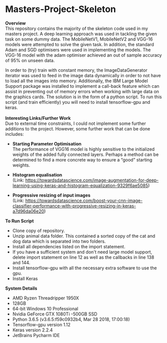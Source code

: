 # Masters-Project-Skeleton
**Overview**<br>
This repository contains the majority of the skeleton code used in my masters project. A deep learning approach was used in tackling the given task on some dummy data. The MobileNetV1, MobileNetV2 and VGG-16 models were attempted to solve the given task. In addition, the standard Adam and SGD optimisers were used in implementing the models. The VGG-16 model with the adam optimiser achieved an out of sample accuracy of 95% on unseen data.

In order to (try) train with constant memory, the ImageDataGenerator iterator was used to feed in the image data dynamically in order to not have to load all the images into memory. Additionally, the IBM Large Model Support package was installed to implement a call-back feature which can assist in preventing out of memory errors when working with large data on the graphics cards.
The solution is in the form of a python script. To run this script (and train efficiently) you will need to install tensorflow-gpu and keras.
<br><br>**Interesting Links/Further Work**<br>
Due to external time constraints, I could not implement some further additions to the project. However, some further work that can be done includes: 
<br> 
- **Starting Parameter Optimisation**
<br>The performance of VGG16 model is highly sensitive to the initialized weights of the added fully connected layers. Perhaps a method can be determined to find a more concrete way to ensure a “good” starting weights. 

- **Histogram equalisation** 
<br>(Link: https://towardsdatascience.com/image-augmentation-for-deep-learning-using-keras-and-histogram-equalization-9329f6ae5085)

- **Progressive resizing of input images**
<br>(Link: https://towardsdatascience.com/boost-your-cnn-image-classifier-performance-with-progressive-resizing-in-keras-a7d96da06e20)

**To Run Script**
- Clone copy of repository.
- Unzip animal data folder. This contained a sorted copy of the cat and dog data which is separated into two folders.
- Install all dependencies listed on the import statement.
- If you have a sufficient system and don't need large model support, delete import statement on line 12 as well as the callbacks in line 138 and 144.
- Install tensorflow-gpu with all the necessary extra software to use the gpu.
- Install Keras

**System Details**
- AMD Ryzen Threadripper 1950X
- 128GB
- 64-bit Windows 10 Professional
- Nvidia GeForce GTX 1080Ti
-500GB SSD
- Python 3.6.5 (v3.6.5:f59c0932b4, Mar 28 2018, 17:00:18)
- Tensorflow-gpu version 1.12
- Keras version 2.2.4
- JetBrains Pycharm IDE
